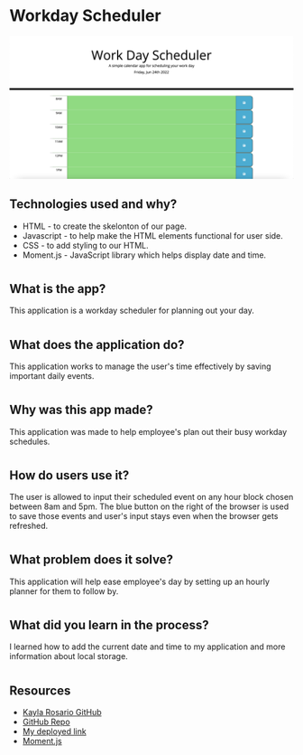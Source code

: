 # Workday Scheduler
![](./Develop/assets/images/Screen%20Shot%202022-06-24%20at%203.29.57%20PM.png)
## Technologies used and why?
* HTML - to create the skelonton of our page.
* Javascript - to help make the HTML elements functional for user side.
* CSS - to add styling to our HTML.
* Moment.js - JavaScript library which helps display date and time.
# 
## What is the app?
This application is a workday scheduler for planning out your day.
#
## What does the application do?
This application works to manage the user's time effectively by saving important daily events.
#
## Why was this app made?
This application was made to help employee's plan out their busy workday schedules.
#
## How do users use it?
The user is allowed to input their scheduled event on any hour block chosen between 8am and 5pm. The blue button on the right of the browser is used to save those events and user's input stays even when the browser gets refreshed.
#
## What problem does it solve?
This application will help ease employee's day by setting up an hourly planner for them to follow by.
#
## What did you learn in the process?
I learned how to add the current date and time to my application and more information about local storage.
#
## Resources
* [Kayla Rosario GitHub](https://github.com/krosario314)
* [GitHub Repo](https://github.com/krosario314/workDayScheduler)
* [My deployed link](https://krosario314.github.io/workDayScheduler/)
* [Moment.js](https://momentjs.com/)
